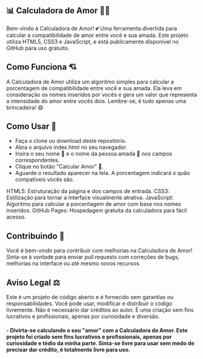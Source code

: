 ## 📊 Calculadora de Amor 💑💖
Bem-vindo à Calculadora de Amor! 💕 Uma ferramenta divertida para calcular a compatibilidade de amor entre você e sua amada. Este projeto utiliza HTML5, CSS3 e JavaScript, e está publicamente disponível no GitHub para uso gratuito.

## Como Funciona 💘
A Calculadora de Amor utiliza um algoritmo simples para calcular a porcentagem de compatibilidade entre você e sua amada. Ela leva em consideração os nomes inseridos por vocês e gera um valor que representa a intensidade do amor entre vocês dois. Lembre-se, é tudo apenas uma brincadeira! 😄

## Como Usar 📝
- Faça o clone ou download deste repositório.
- Abra o arquivo index.html no seu navegador.
- Insira o seu nome 💑 e o nome da pessoa amada 💑 nos campos correspondentes.
- Clique no botão "Calcular Amor" 💓.
- Aguarde o resultado aparecer na tela. A porcentagem indicará o quão compatíveis vocês são.

HTML5: Estruturação da página e dos campos de entrada.
CSS3: Estilização para tornar a interface visualmente atrativa.
JavaScript: Algoritmo para calcular a porcentagem de amor com base nos nomes inseridos.
GitHub Pages: Hospedagem gratuita da calculadora para fácil acesso.
## Contribuindo 🤝
Você é bem-vindo para contribuir com melhorias na Calculadora de Amor! Sinta-se à vontade para enviar pull requests com correções de bugs, melhorias na interface ou até mesmo novos recursos.

## Aviso Legal ⚖️
Este é um projeto de código aberto e é fornecido sem garantias ou responsabilidades. Você pode usar, modificar e distribuir o código livremente. Não é necessário dar créditos ao autor. É uma criação sem fins lucrativos e profissionais, apenas por curiosidade e diversão.

#### - Divirta-se calculando o seu "amor" com a Calculadora de Amor. Este projeto foi criado sem fins lucrativos e profissionais, apenas por curiosidade e tédio da minha parte. Sinta-se livre para usar sem medo de precisar dar crédito, é totalmente livre para uso.
